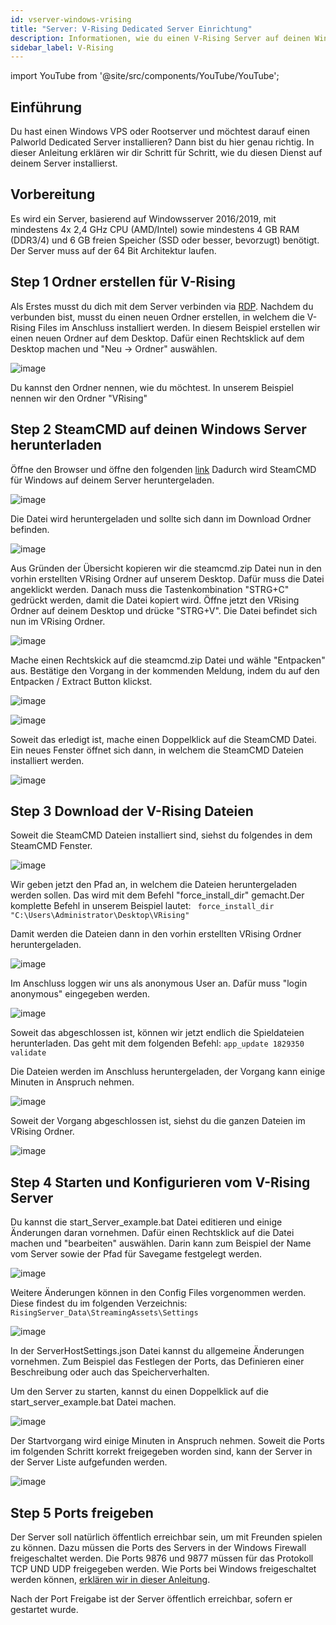 ```yaml
---
id: vserver-windows-vrising
title: "Server: V-Rising Dedicated Server Einrichtung"
description: Informationen, wie du einen V-Rising Server auf deinen Windows vServer und Dedicated Server von ZAP-Hosting installieren und einrichten kannst - ZAP-Hosting.com Dokumentation
sidebar_label: V-Rising
---
```


import YouTube from '@site/src/components/YouTube/YouTube';



## Einführung

Du hast einen Windows VPS oder Rootserver und möchtest darauf einen Palworld Dedicated Server installieren? Dann bist du hier genau richtig. In dieser Anleitung erklären wir dir Schritt für Schritt, wie du diesen Dienst auf deinem Server installierst.

<YouTube videoId="to2ghqNpGLA" title="How to setup a V RISING Dedicated Windows Server!" description="Feel like you understand better when you see things in action?  We’ve got you! Dive into our video that breaks it all down for you. Whether you're in a rush or just prefer to soak up information in the most engaging way possible!"/>


## Vorbereitung
Es wird ein Server, basierend auf Windowsserver 2016/2019, mit mindestens 4x 2,4 GHz CPU (AMD/Intel) sowie mindestens 4 GB RAM (DDR3/4) und 6 GB freien Speicher (SSD oder besser, bevorzugt) benötigt. Der Server muss auf der 64 Bit Architektur laufen.  



## Step 1 Ordner erstellen für V-Rising

Als Erstes musst du dich mit dem Server verbinden via [RDP](vserver-windows-userdp.md). 
Nachdem du verbunden bist, musst du einen neuen Ordner erstellen, in welchem die V-Rising Files im Anschluss installiert werden.
In diesem Beispiel erstellen wir einen neuen Ordner auf dem Desktop.
Dafür einen Rechtsklick auf dem Desktop machen und "Neu -> Ordner" auswählen.

![image](https://user-images.githubusercontent.com/61839701/169501564-26497f2b-658f-43c9-b9b8-213c059bae1b.png)

Du kannst den Ordner nennen, wie du möchtest. In unserem Beispiel nennen wir den Ordner "VRising"

## Step 2 SteamCMD auf deinen Windows Server herunterladen
Öffne den Browser und öffne den folgenden [link](https://steamcdn-a.akamaihd.net/client/installer/steamcmd.zip)
Dadurch wird SteamCMD für Windows auf deinem Server heruntergeladen. 

![image](https://user-images.githubusercontent.com/61839701/169502302-e7914931-d11b-4ffb-856c-2d14aef993e4.png)

Die Datei wird heruntergeladen und sollte sich dann im Download Ordner befinden.

![image](https://user-images.githubusercontent.com/61839701/169502419-07b532b6-c27e-46f5-b61e-9e73940df789.png)

Aus Gründen der Übersicht kopieren wir die steamcmd.zip Datei nun in den vorhin erstellten VRising Ordner auf unserem Desktop.
Dafür muss die Datei angeklickt werden. Danach muss die Tastenkombination "STRG+C" gedrückt werden, damit die Datei kopiert wird.
Öffne jetzt den VRising Ordner auf deinem Desktop und drücke "STRG+V".
Die Datei befindet sich nun im VRising Ordner.

![image](https://user-images.githubusercontent.com/61839701/169503028-300c9585-f1d8-42bf-ae89-b2e42ffccfe2.png)

Mache einen Rechtskick auf die steamcmd.zip Datei und wähle "Entpacken" aus.
Bestätige den Vorgang in der kommenden Meldung, indem du auf den Entpacken / Extract Button klickst.

![image](https://user-images.githubusercontent.com/61839701/169503185-c5eca884-9bf1-4b84-a916-35ee0c93505e.png)

![image](https://user-images.githubusercontent.com/61839701/169503433-3f9558f2-600a-4be0-8ce7-24eca7195ba1.png)

Soweit das erledigt ist, mache einen Doppelklick auf die SteamCMD Datei.
Ein neues Fenster öffnet sich dann, in welchem die SteamCMD Dateien installiert werden.

![image](https://user-images.githubusercontent.com/61839701/169504858-c0ac6cfd-5af1-465c-b1dd-38fadb0a28ce.png)

## Step 3 Download der V-Rising Dateien

Soweit die SteamCMD Dateien installiert sind, siehst du folgendes in dem SteamCMD Fenster.

![image](https://user-images.githubusercontent.com/61839701/169505495-c376c430-3ed0-4593-8363-08c4fad4e2ba.png)

Wir geben jetzt den Pfad an, in welchem die Dateien heruntergeladen werden sollen. Das wird mit dem Befehl "force_install_dir" gemacht.Der komplette Befehl in unserem Beispiel lautet: 
`` force_install_dir "C:\Users\Administrator\Desktop\VRising"``

Damit werden die Dateien dann in den vorhin erstellten VRising Ordner heruntergeladen.

![image](https://user-images.githubusercontent.com/61839701/169508798-73689618-6d62-471d-a2a3-77da3baeeb24.png)

Im Anschluss loggen wir uns als anonymous User an.
Dafür muss "login anonymous" eingegeben werden.

![image](https://user-images.githubusercontent.com/61839701/169506398-1b9d0538-46e0-47b0-9500-86689a16d36f.png)

Soweit das abgeschlossen ist, können wir jetzt endlich die Spieldateien herunterladen.
Das geht mit dem folgenden Befehl:
``app_update 1829350 validate``

Die Dateien werden im Anschluss heruntergeladen, der Vorgang kann einige Minuten in Anspruch nehmen.

![image](https://user-images.githubusercontent.com/61839701/169510012-d622c504-578d-487e-bddb-28508d8fc655.png)

Soweit der Vorgang abgeschlossen ist, siehst du die ganzen Dateien im VRising Ordner.

![image](https://user-images.githubusercontent.com/61839701/169510187-4e635637-f938-4d73-a769-29d349989289.png)

## Step 4 Starten und Konfigurieren vom V-Rising Server

Du kannst die start_Server_example.bat Datei editieren und einige Änderungen daran vornehmen.
Dafür einen Rechtsklick auf die Datei machen und "bearbeiten" auswählen.
Darin kann zum Beispiel der Name vom Server sowie der Pfad für Savegame festgelegt werden.

![image](https://user-images.githubusercontent.com/61839701/169510998-cdb6004b-cc83-4a6e-986c-d7a03779c219.png)

Weitere Änderungen können in den Config Files vorgenommen werden.
Diese findest du im folgenden Verzeichnis:
``RisingServer_Data\StreamingAssets\Settings``

![image](https://user-images.githubusercontent.com/61839701/169511975-4b85ae9a-e80c-4630-8778-f9ee345b09a8.png)

In der ServerHostSettings.json Datei kannst du allgemeine Änderungen vornehmen.
Zum Beispiel das Festlegen der Ports, das Definieren einer Beschreibung oder auch das Speicherverhalten.

Um den Server zu starten, kannst du einen Doppelklick auf die start_server_example.bat Datei machen.

![image](https://user-images.githubusercontent.com/61839701/169510714-b00175e8-f5ed-4bd8-b8a4-8a9682d2ad09.png)

Der Startvorgang wird einige Minuten in Anspruch nehmen.
Soweit die Ports im folgenden Schritt korrekt freigegeben worden sind, kann der Server in der Server Liste aufgefunden werden.

![image](https://user-images.githubusercontent.com/61839701/169515427-c60f5aef-9024-4b9b-bcff-2e36fef91017.png)

## Step 5 Ports freigeben

Der Server soll natürlich öffentlich erreichbar sein, um mit Freunden spielen zu können. Dazu müssen die Ports des Servers in der Windows Firewall freigeschaltet werden. Die Ports 9876 und 9877 müssen für das Protokoll TCP UND UDP freigegeben werden.
Wie Ports bei Windows freigeschaltet werden können, [erklären wir in dieser Anleitung](vserver-windows-port.md). 

Nach der Port Freigabe ist der Server öffentlich erreichbar, sofern er gestartet wurde. 
